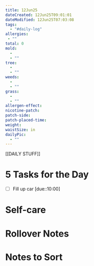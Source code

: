 ```yaml
---
title: 12Jun25
dateCreated: 12Jun25T09:01:01
dateModified: 12Jun25T07:03:08
tags:
  - "#daily-log"
allergies:
 - ""
total: 0
mold:
  - 
  - ""
tree:
  - 
  - ""
weeds:
  - 
  - ""
grass:
  - 
  - ""
allergen-effect: 
nicotine-patch:
patch-side:
patch-placed-time:
weight: 
waistSize: in
dailyPic: 
  - ""
---
```


[[DAILY STUFF]]

# 5 Tasks for the Day

- [ ] Fill up car [due::10:00]

# Self-care

# Rollover Notes

# Notes to Sort